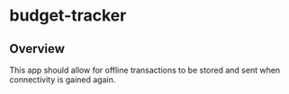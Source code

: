 # budget-tracker

## Overview
This app should allow for offline transactions to be stored and sent when connectivity is gained again.

